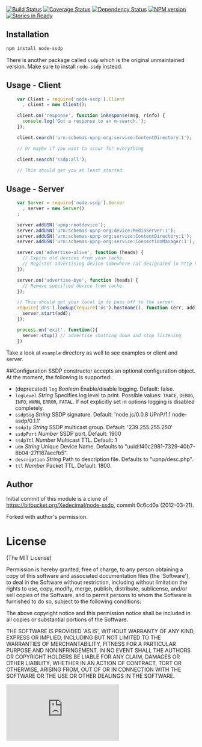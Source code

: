 [![Build Status](https://travis-ci.org/diversario/node-ssdp.svg?branch=develop)](https://travis-ci.org/diversario/node-ssdp)
[![Coverage Status](https://img.shields.io/coveralls/diversario/node-ssdp.svg)](https://coveralls.io/r/diversario/node-ssdp?branch=develop)
[![Dependency Status](https://gemnasium.com/diversario/node-ssdp.png)](https://gemnasium.com/diversario/node-ssdp)
[![NPM version](https://badge.fury.io/js/node-ssdp.svg)](http://badge.fury.io/js/node-ssdp)
[![Stories in Ready](https://badge.waffle.io/diversario/node-ssdp.png?label=ready&title=Ready)](https://waffle.io/diversario/node-ssdp)

## Installation

```sh
npm install node-ssdp
```

There is another package called `ssdp` which is the original unmaintained version. Make sure to install `node-ssdp` instead.

## Usage - Client

```javascript
    var Client = require('node-ssdp').Client
      , client = new Client();

    client.on('response', function inResponse(msg, rinfo) {
      console.log('Got a response to an m-search.');
    });

    client.search('urn:schemas-upnp-org:service:ContentDirectory:1');

    // Or maybe if you want to scour for everything

    client.search('ssdp:all');

    // This should get you at least started.
```

## Usage - Server

```javascript
    var Server = require('node-ssdp').Server
      , server = new Server()
    ;

    server.addUSN('upnp:rootdevice');
    server.addUSN('urn:schemas-upnp-org:device:MediaServer:1');
    server.addUSN('urn:schemas-upnp-org:service:ContentDirectory:1');
    server.addUSN('urn:schemas-upnp-org:service:ConnectionManager:1');

    server.on('advertise-alive', function (heads) {
      // Expire old devices from your cache.
      // Register advertising device somewhere (as designated in http headers heads)
    });

    server.on('advertise-bye', function (heads) {
      // Remove specified device from cache.
    });

    // This should get your local ip to pass off to the server.
    require('dns').lookup(require('os').hostname(), function (err, add) {
      server.start(add);
    });

    process.on('exit', function(){
      server.stop() // advertise shutting down and stop listening
    })
```

Take a look at `example` directory as well to see examples or client and server.

##Configuration
SSDP constructor accepts an optional configuration object. At the moment, the following is supported:

- (deprecated) `log` _Boolean_ Enable/disable logging. Default: false.
- `logLevel` _String_ Specifies log level to print. Possible values: `TRACE`, `DEBUG`, `INFO`, `WARN`, `ERROR`, `FATAL`. If not explicitly set in options logging is disabled completely.
- `ssdpSig` _String_ SSDP signature. Default: 'node.js/0.0.8 UPnP/1.1 node-ssdp/0.1.1'
- `ssdpIp` _String_ SSDP multicast group. Default: '239.255.255.250'
- `ssdpPort` _Number_ SSDP port. Default: 1900
- `ssdpTtl` _Number_ Multicast TTL. Default: 1
- `udn` _String_ Unique Device Name. Defaults to "uuid:f40c2981-7329-40b7-8b04-27f187aecfb5".
- `description` _String_ Path to description file. Defaults to "upnp/desc.php".
- `ttl` _Number_ Packet TTL. Default: 1800.

## Author

Initial commit of this module is a clone of https://bitbucket.org/Xedecimal/node-ssdp, commit 0c6cd0a (2012-03-21).

Forked with author's permission.

# License

(The MIT License)

Permission is hereby granted, free of charge, to any person obtaining a copy of this software and associated documentation files (the 'Software'), to deal in the Software without restriction, including without limitation the rights to use, copy, modify, merge, publish, distribute, sublicense, and/or sell copies of the Software, and to permit persons to whom the Software is furnished to do so, subject to the following conditions:

The above copyright notice and this permission notice shall be included in all copies or substantial portions of the Software.

THE SOFTWARE IS PROVIDED 'AS IS', WITHOUT WARRANTY OF ANY KIND, EXPRESS OR IMPLIED, INCLUDING BUT NOT LIMITED TO THE WARRANTIES OF MERCHANTABILITY, FITNESS FOR A PARTICULAR PURPOSE AND NONINFRINGEMENT. IN NO EVENT SHALL THE AUTHORS OR COPYRIGHT HOLDERS BE LIABLE FOR ANY CLAIM, DAMAGES OR OTHER LIABILITY, WHETHER IN AN ACTION OF CONTRACT, TORT OR OTHERWISE, ARISING FROM, OUT OF OR IN CONNECTION WITH THE SOFTWARE OR THE USE OR OTHER DEALINGS IN THE SOFTWARE.

[![Analytics](https://ga-beacon.appspot.com/UA-51511945-1/node-ssdp/README.md)](https://github.com/igrigorik/ga-beacon)

